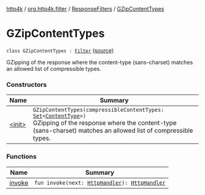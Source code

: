 [http4k](../../../index.md) / [org.http4k.filter](../../index.md) / [ResponseFilters](../index.md) / [GZipContentTypes](./index.md)

# GZipContentTypes

`class GZipContentTypes : `[`Filter`](../../../org.http4k.core/-filter/index.md) [(source)](https://github.com/http4k/http4k/blob/master/http4k-core/src/main/kotlin/org/http4k/filter/ResponseFilters.kt#L57)

GZipping of the response where the content-type (sans-charset) matches an allowed list of compressible types.

### Constructors

| Name | Summary |
|---|---|
| [&lt;init&gt;](-init-.md) | `GZipContentTypes(compressibleContentTypes: `[`Set`](https://kotlinlang.org/api/latest/jvm/stdlib/kotlin.collections/-set/index.html)`<`[`ContentType`](../../../org.http4k.core/-content-type/index.md)`>)`<br>GZipping of the response where the content-type (sans-charset) matches an allowed list of compressible types. |

### Functions

| Name | Summary |
|---|---|
| [invoke](invoke.md) | `fun invoke(next: `[`HttpHandler`](../../../org.http4k.core/-http-handler.md)`): `[`HttpHandler`](../../../org.http4k.core/-http-handler.md) |
